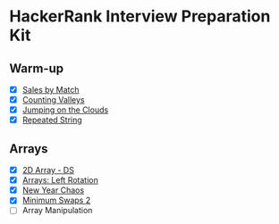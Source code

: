 # HackerRank Interview Preparation Kit

## Warm-up

- [x] [Sales by Match](../src/problems//algorithms/sales-by-match)
- [x] [Counting Valleys](../src/problems/algorithms/counting-valleys)
- [x] [Jumping on the Clouds](../src/problems/algorithms/jumping-on-the-clouds)
- [x] [Repeated String](../src/problems/algorithms/repeated-string)

## Arrays

- [x] [2D Array - DS](../src/problems/data-structures/2d-array-ds)
- [x] [Arrays: Left Rotation](../src/problems/data-structures/arrays-left-rotation)
- [x] [New Year Chaos](../src/problems/data-structures/new-year-chaos)
- [x] [Minimum Swaps 2](../src/problems/data-structures/minimum-swaps-2)
- [ ] Array Manipulation